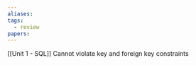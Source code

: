 ```yaml
---
aliases: 
tags:
  - review
papers:
---
```

[[Unit 1 - SQL]]
Cannot violate key and foreign key constraints